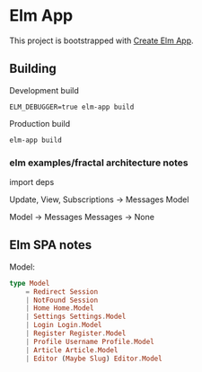 # Elm App

This project is bootstrapped with [Create Elm App](https://github.com/halfzebra/create-elm-app).

## Building

Development build
```
ELM_DEBUGGER=true elm-app build   
```

Production build
```
elm-app build   
```

### elm examples/fractal architecture notes
import deps

Update, View, Subscriptions ->
    Messages
    Model

Model -> 
    Messages
Messages -> None

## Elm SPA notes

Model:
```elm
type Model
    = Redirect Session
    | NotFound Session
    | Home Home.Model
    | Settings Settings.Model
    | Login Login.Model
    | Register Register.Model
    | Profile Username Profile.Model
    | Article Article.Model
    | Editor (Maybe Slug) Editor.Model
```